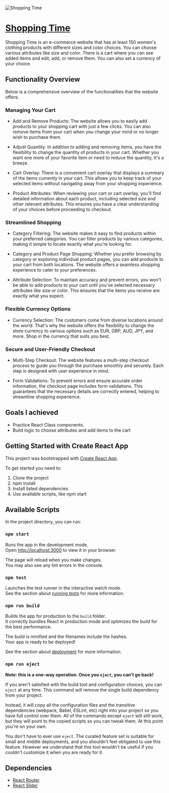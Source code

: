 ![Shopping Time](https://github.com/catherineisonline/shopping-time/blob/main/src/assets/images/project-preview.png?raw=true)

# [Shopping Time](https://shopping-time.vercel.app/)
Shopping Time is an e-commerce website that has at least 150 women's clothing products with different sizes and color choices. You can choose various attributes like size and color. There is a cart where you can see added items and edit, add, or remove them. You can also set a currency of your choice.

## Functionality Overview
Below is a comprehensive overview of the functionalities that the website offers:

### Managing Your Cart
- Add and Remove Products: The website allows you to easily add products to your shopping cart with just a few clicks. You can also remove items from your cart when you change your mind or no longer wish to purchase them.

- Adjust Quantity: In addition to adding and removing items, you have the flexibility to change the quantity of products in your cart. Whether you want one more of your favorite item or need to reduce the quantity, it's a breeze.

- Cart Overlay: There is a convenient cart overlay that displays a summary of the items currently in your cart. This allows you to keep track of your selected items without navigating away from your shopping experience.

- Product Attributes: When reviewing your cart or cart overlay, you'll find detailed information about each product, including selected size and other relevant attributes. This ensures you have a clear understanding of your choices before proceeding to checkout.

### Streamlined Shopping
- Category Filtering: The website makes it easy to find products within your preferred categories. You can filter products by various categories, making it simple to locate exactly what you're looking for.

- Category and Product Page Shopping: Whether you prefer browsing by category or exploring individual product pages, you can add products to your cart from both locations. The website offers a seamless shopping experience to cater to your preferences.

- Attribute Selection: To maintain accuracy and prevent errors, you won't be able to add products to your cart until you've selected necessary attributes like size or color. This ensures that the items you receive are exactly what you expect.

### Flexible Currency Options
- Currency Selection: The customers come from diverse locations around the world. That's why the website offers the flexibility to change the store currency to various options such as EUR, GBP, AUD, JPY, and more. Shop in the currency that suits you best.

### Secure and User-Friendly Checkout
- Multi-Step Checkout: The website features a multi-step checkout process to guide you through the purchase smoothly and securely. Each step is designed with user experience in mind.

- Form Validations: To prevent errors and ensure accurate order information, the checkout page includes form validations. This guarantees that the necessary details are correctly entered, helping to streamline shopping experience.

## Goals I achieved
- Practice React Class components.
- Build logic to choose attributes and add items to the cart


## Getting Started with Create React App

This project was bootstrapped with [Create React App](https://github.com/facebook/create-react-app).

To get started you need to:

1. Clone the project
2. npm install
3. Install listed dependencies
4. Use available scripts, like npm start

## Available Scripts <a id="scripts"></a>

In the project directory, you can run:

### `npm start`

Runs the app in the development mode.\
Open [http://localhost:3000](http://localhost:3000) to view it in your browser.

The page will reload when you make changes.\
You may also see any lint errors in the console.

### `npm test`

Launches the test runner in the interactive watch mode.\
See the section about [running tests](https://facebook.github.io/create-react-app/docs/running-tests) for more information.

### `npm run build`

Builds the app for production to the `build` folder.\
It correctly bundles React in production mode and optimizes the build for the best performance.

The build is minified and the filenames include the hashes.\
Your app is ready to be deployed!

See the section about [deployment](https://facebook.github.io/create-react-app/docs/deployment) for more information.

### `npm run eject`

**Note: this is a one-way operation. Once you `eject`, you can't go back!**

If you aren't satisfied with the build tool and configuration choices, you can `eject` at any time. This command will remove the single build dependency from your project.

Instead, it will copy all the configuration files and the transitive dependencies (webpack, Babel, ESLint, etc) right into your project so you have full control over them. All of the commands except `eject` will still work, but they will point to the copied scripts so you can tweak them. At this point you're on your own.

You don't have to ever use `eject`. The curated feature set is suitable for small and middle deployments, and you shouldn't feel obligated to use this feature. However we understand that this tool wouldn't be useful if you couldn't customize it when you are ready for it.

## Dependencies

- [React Router](https://www.npmjs.com/package/react-router-dom)
- [React Slider](https://www.npmjs.com/package/react-simple-image-slider)

